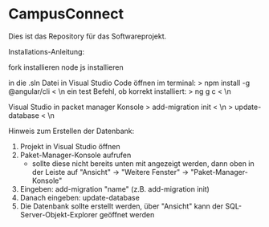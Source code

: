 # CampusConnect

Dies ist das Repository für das Softwareprojekt.

Installations-Anleitung:

fork installieren
node js installieren

in die .sln Datei in Visual Studio Code öffnen
im terminal:
	> npm install -g @angular/cli < \n
ein test Befehl, ob korrekt installiert:
	> ng g c < \n

Visual Studio
in packet manager Konsole
	> add-migration init < \n
	> update-database < \n


Hinweis zum Erstellen der Datenbank:
 1. Projekt in Visual Studio öffnen
 2. Paket-Manager-Konsole aufrufen
      -  sollte diese nicht bereits unten mit angezeigt werden, dann
         oben in der Leiste auf "Ansicht" -> "Weitere Fenster" -> "Paket-Manager-Konsole"
 3. Eingeben: add-migration "name" (z.B. add-migration init)
 4. Danach eingeben: update-database
 5. Die Datenbank sollte erstellt werden, über "Ansicht" kann der SQL-Server-Objekt-Explorer geöffnet werden



